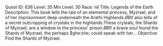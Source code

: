 Quest ID: 636
Level: 35
Min Level: 30
Race: nil
Title: Legends of the Earth <NYI>
Description: This book tells the tale of an elemental princess, Myzrael, and of her imprisonment deep underneath the Arathi Highlands.$B$BIt also tells of a secret outcropping of crystals in the highlands.These crystals, the Shards of Myzrael, are a window to the princess' prison.$B$BIf a brave soul found the Shards of Myzrael, the perhaps $ghe:she; could speak with her...
Objective: Find the Shards of Myzrael.
